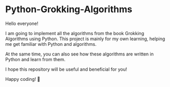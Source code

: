 # Python-Grokking-Algorithms
Hello everyone!

I am going to implement all the algorithms from the book Grokking Algorithms using Python. This project is mainly for my own learning, helping me get familiar with Python and algorithms.

At the same time, you can also see how these algorithms are written in Python and learn from them.

I hope this repository will be useful and beneficial for you!

Happy coding! 🚀
